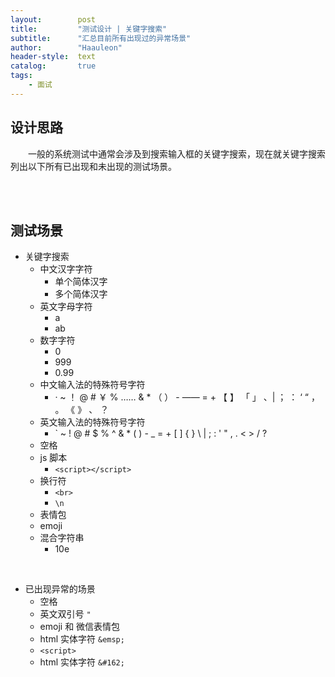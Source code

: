 ```yaml
---
layout:        post
title:         "测试设计 | 关键字搜索"
subtitle:      "汇总目前所有出现过的异常场景"
author:        "Haauleon"
header-style:  text
catalog:       true
tags:
    - 面试
---
```


## 设计思路
&emsp;&emsp;一般的系统测试中通常会涉及到搜索输入框的关键字搜索，现在就关键字搜索列出以下所有已出现和未出现的测试场景。

<br><br>

## 测试场景
- 关键字搜索     
    - 中文汉字字符 
        - 单个简体汉字
        - 多个简体汉字
    - 英文字母字符
        - a
        - ab
    - 数字字符
        - 0
        - 999
        - 0.99
    - 中文输入法的特殊符号字符
        - · ~ ！ @ # ￥ % …… & * （ ） - —— = + 【 】 「 」 、| ； ： ‘ “ ， 。 《 》 、 ？
    - 英文输入法的特殊符号字符
        - ` ~ ! @ # $ % ^ & * ( ) - _ = + [ ] { } \ | ; : ' " , . < > / ?
    - 空格
    - js 脚本
        - `<script></script>`
    - 换行符
        - `<br>`
        - `\n`
    - 表情包
    - emoji
    - 混合字符串
        - 10e

<br>

- 已出现异常的场景
    - 空格 ` `
    - 英文双引号 `"`
    - emoji 和 微信表情包
    - html 实体字符 `&emsp;`
    - `<script>`
    - html 实体字符 `&#162;`
